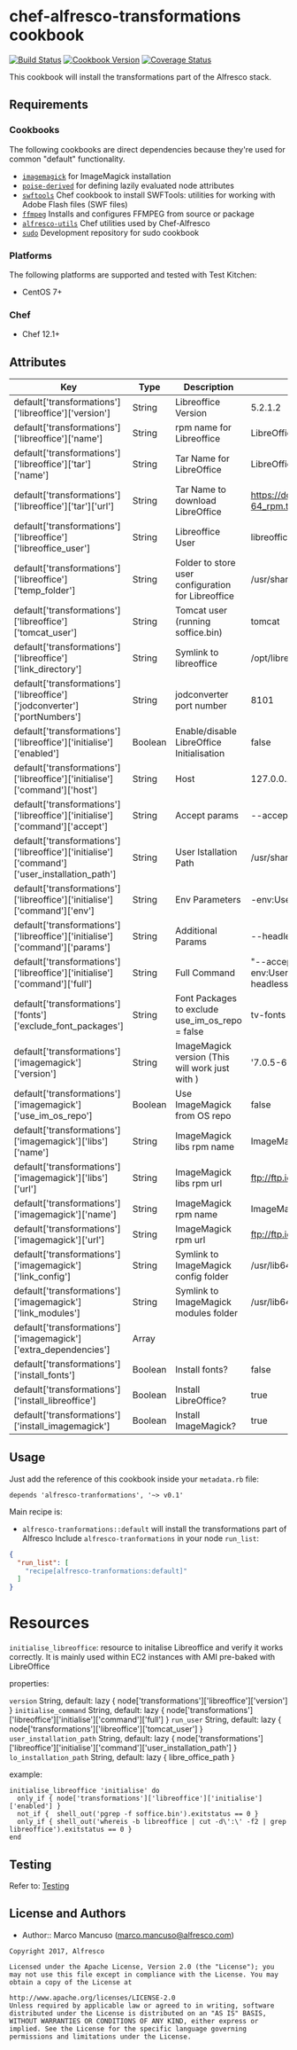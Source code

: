 # chef-alfresco-transformations cookbook
[![Build Status](https://travis-ci.org/Alfresco/chef-alfresco-transformations.svg)](https://travis-ci.org/Alfresco/chef-alfresco-transformations?branch=master)
[![Cookbook Version](http://img.shields.io/cookbook/v/alfresco-tranformations.svg)](https://github.com/Alfresco/chef-alfresco-transformations)
[![Coverage Status](https://coveralls.io/repos/github/Alfresco/chef-alfresco-transformations/badge.svg?branch=master)](https://coveralls.io/github/Alfresco/chef-alfresco-transformations?branch=master)

This cookbook will install the transformations part of the Alfresco stack.

## Requirements

### Cookbooks

The following cookbooks are direct dependencies because they're used for common "default" functionality.

- [`imagemagick`](https://github.com/someara/imagemagick) for ImageMagick installation
- [`poise-derived`](https://github.com/poise/poise-derived) for defining lazily evaluated node attributes
- [`swftools`](https://github.com/fnichol/chef-swftools) Chef cookbook to install SWFTools: utilities for working with Adobe Flash files (SWF files)
- [`ffmpeg`](https://github.com/djoos-cookbooks/ffmpeg) Installs and configures FFMPEG from source or package
- [`alfresco-utils`](https://github.com/Alfresco/chef-alfresco-utils) Chef utilities used by Chef-Alfresco
- [`sudo`](https://github.com/chef-cookbooks/sudo) Development repository for sudo cookbook

### Platforms

The following platforms are supported and tested with Test Kitchen:

- CentOS 7+

### Chef

- Chef 12.1+

## Attributes

| Key | Type | Description | Default |
|-----|------|-------------|---------|
| default['transformations']['libreoffice']['version'] | String | Libreoffice Version | 5.2.1.2  |
| default['transformations']['libreoffice']['name'] | String | rpm name for Libreoffice | LibreOffice_5.2.1.2_Linux_x86-64_rpm |
| default['transformations']['libreoffice']['tar']['name'] | String | Tar Name for LibreOffice | LibreOffice_5.2.1.2_Linux_x86-64_rpm.tar.gz |
| default['transformations']['libreoffice']['tar']['url']  | String | Tar Name to download LibreOffice |  https://downloadarchive.documentfoundation.org/libreoffice/old/5.2.1.2/rpm/x86_64/LibreOffice_5.2.1.2_Linux_x86-64_rpm.tar.gz |
| default['transformations']['libreoffice']['libreoffice_user'] | String | Libreoffice User |  libreoffice |
| default['transformations']['libreoffice']['temp_folder'] | String  |  Folder to store user configuration for Libreoffice |  /usr/share/tomcat/alfresco/temp |
| default['transformations']['libreoffice']['tomcat_user'] | String  | Tomcat user (running soffice.bin) | tomcat |
| default['transformations']['libreoffice']['link_directory'] | String  | Symlink to libreoffice | /opt/libreoffice |
| default['transformations']['libreoffice']['jodconverter']['portNumbers']  | String  | jodconverter port number |  8101 |
| default['transformations']['libreoffice']['initialise']['enabled']  | Boolean  | Enable/disable LibreOffice Initialisation |  false |
| default['transformations']['libreoffice']['initialise']['command']['host'] | String | Host | 127.0.0.1
| default['transformations']['libreoffice']['initialise']['command']['accept'] | String | Accept params | --accept=socket,host=127.0.0.1,port=8101;urp;StarOffice.ServiceManager
| default['transformations']['libreoffice']['initialise']['command']['user_installation_path'] | String | User Istallation Path | /usr/share/tomcat/alfresco/temp/.jodconverter_socket_host-127.0.0.1_port-8101
| default['transformations']['libreoffice']['initialise']['command']['env'] | String | Env Parameters | -env:UserInstallation=file:///usr/share/tomcat/alfresco/temp/.jodconverter_socket_host-127.0.0.1_port-8101
| default['transformations']['libreoffice']['initialise']['command']['params'] | String | Additional Params | --headless --nocrashreport --nodefault --nofirststartwizard --nolockcheck --nologo --norestore
| default['transformations']['libreoffice']['initialise']['command']['full'] | String | Full Command | "--accept=socket,host=127.0.0.1,port=8101;urp;StarOffice.ServiceManager" -env:UserInstallation=file:///usr/share/tomcat/alfresco/temp/.jodconverter_socket_host-127.0.0.1_port-8101 --headless --nocrashreport --nodefault --nofirststartwizard --nolockcheck --nologo —norestore
| default['transformations']['fonts']['exclude_font_packages'] | String | Font Packages to exclude use_im_os_repo = false | tv-fonts chkfontpath pagul-fonts\*
| default['transformations']['imagemagick']['version'] | String | ImageMagick version (This will work just with ) |  '7.0.5-6'
| default['transformations']['imagemagick']['use_im_os_repo'] | Boolean | Use ImageMagick from OS repo | false
| default['transformations']['imagemagick']['libs']['name'] | String | ImageMagick libs rpm name | ImageMagick-libs-6.9.1-10.x86_64.rpm
| default['transformations']['imagemagick']['libs']['url'] | String | ImageMagick libs rpm url | ftp://ftp.icm.edu.pl/vol/rzm4/ImageMagick/linux/CentOS/x86_64/ImageMagick-libs-6.9.1-10.x86_64.rpm
| default['transformations']['imagemagick']['name'] | String | ImageMagick rpm name | ImageMagick-6.9.1-10.x86_64.rpm
| default['transformations']['imagemagick']['url'] | String | ImageMagick rpm url | ftp://ftp.icm.edu.pl/vol/rzm4/ImageMagick/linux/CentOS/x86_64/ImageMagick-6.9.1-10.x86_64.rpm
| default['transformations']['imagemagick']['link_config'] | String | Symlink to ImageMagick config folder | /usr/lib64/ImageMagick-config
| default['transformations']['imagemagick']['link_modules'] | String | Symlink to ImageMagick modules folder| /usr/lib64/ImageMagick-modules
| default['transformations']['imagemagick']['extra_dependencies'] | Array | <empty>
| default['transformations']['install_fonts'] | Boolean | Install fonts? | false
| default['transformations']['install_libreoffice'] | Boolean | Install LibreOffice? | true
| default['transformations']['install_imagemagick'] | Boolean | Install ImageMagick? | true


## Usage

Just add the reference of this cookbook inside your `metadata.rb` file:

```
depends 'alfresco-tranformations', '~> v0.1'
```

Main recipe is:

- `alfresco-tranformations::default` will install the transformations part of Alfresco
Include `alfresco-tranformations` in your node `run_list`:

```json
{
  "run_list": [
    "recipe[alfresco-tranformations:default]"
  ]
}
```

# Resources

`initialise_libreoffice`: resource to initalise Libreoffice and verify it works correctly. It is mainly used within EC2 instances with AMI pre-baked with LibreOffice

properties:

`version` String, default: lazy { node['transformations']['libreoffice']['version'] }
`initialise_command` String, default: lazy { node['transformations']['libreoffice']['initialise']['command']['full'] }
`run_user` String, default: lazy { node['transformations']['libreoffice']['tomcat_user'] }
`user_installation_path` String, default: lazy { node['transformations']['libreoffice']['initialise']['command']['user_installation_path'] }
`lo_installation_path` String, default: lazy { libre_office_path }

example:

```
initialise_libreoffice 'initialise' do
  only_if { node['transformations']['libreoffice']['initialise']['enabled'] }
  not_if {  shell_out('pgrep -f soffice.bin').exitstatus == 0 }
  only_if { shell_out('whereis -b libreoffice | cut -d\':\' -f2 | grep libreoffice').exitstatus == 0 }
end
```

## Testing
Refer to: [Testing](./TESTING.md)
## License and Authors

- Author:: Marco Mancuso (<marco.mancuso@alfresco.com>)

```text
Copyright 2017, Alfresco

Licensed under the Apache License, Version 2.0 (the "License"); you may not use this file except in compliance with the License. You may obtain a copy of the License at

http://www.apache.org/licenses/LICENSE-2.0
Unless required by applicable law or agreed to in writing, software distributed under the License is distributed on an "AS IS" BASIS, WITHOUT WARRANTIES OR CONDITIONS OF ANY KIND, either express or implied. See the License for the specific language governing permissions and limitations under the License.
```
